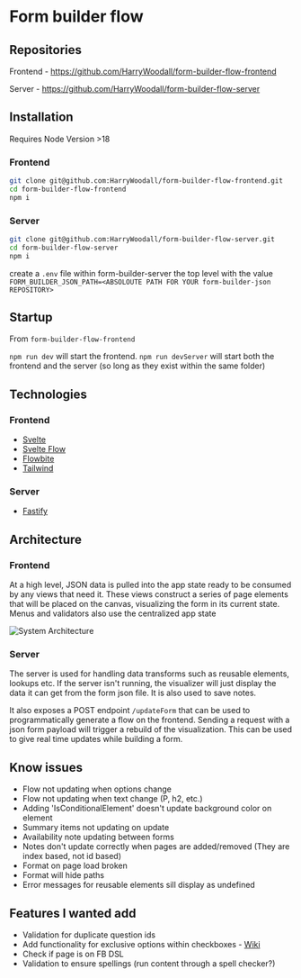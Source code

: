 # Form builder flow

## Repositories

Frontend - https://github.com/HarryWoodall/form-builder-flow-frontend

Server - https://github.com/HarryWoodall/form-builder-flow-server

## Installation
Requires Node Version >18

### Frontend
``` bash
git clone git@github.com:HarryWoodall/form-builder-flow-frontend.git
cd form-builder-flow-frontend
npm i
```

### Server
``` bash
git clone git@github.com:HarryWoodall/form-builder-flow-server.git
cd form-builder-flow-server
npm i
```

create a `.env` file within form-builder-server the top level with the value `FORM_BUILDER_JSON_PATH=<ABSOLOUTE PATH FOR YOUR form-builder-json REPOSITORY>`

## Startup
From `form-builder-flow-frontend`

`npm run dev` will start the frontend.
`npm run devServer` will start both the frontend and the server (so long as they exist within the same folder)

## Technologies
### Frontend
 - [Svelte](https://svelte.dev/docs/introduction)
 - [Svelte Flow](https://svelteflow.dev/)
 - [Flowbite](https://flowbite-svelte.com/)
 - [Tailwind](https://tailwindcss.com/)
### Server
 - [Fastify](https://fastify.dev/)

## Architecture
### Frontend
At a high level, JSON data is pulled into the app state ready to be consumed by any views that need it. These views construct a series of page elements that will be placed on the canvas, visualizing the form in its current state. Menus and validators also use the centralized app state

![System Architecture](https://github.com/HarryWoodall/form-builder-flow-frontend/assets/20969276/a9167185-850c-44f6-89b3-571e1f6e3e27)

### Server
The server is used for handling data transforms such as reusable elements, lookups etc. If the server isn't running, the visualizer will just display the data it can get from the form json file. It is also used to save notes.

It also exposes a POST endpoint `/updateForm` that can be used to programmatically generate a flow on the frontend. Sending a request with a json form payload will trigger a rebuild of the visualization. This can be used to give real time updates while building a form.

## Know issues

 - Flow not updating when options change
 - Flow not updating when text change (P, h2, etc.)
 - Adding 'IsConditionalElement' doesn't update background color on element
 - Summary items not updating on update
 - Availability note updating between forms
 - Notes don't update correctly when pages are added/removed (They are index based, not id based)
 - Format on page load broken
 - Format will hide paths
 - Error messages for reusable elements sill display as undefined

## Features I wanted add
 - Validation for duplicate question ids
 - Add functionality for exclusive options within checkboxes - [Wiki](https://github.com/smbc-digital/form-builder/wiki/Checkbox)
 - Check if page is on FB DSL
 - Validation to ensure spellings (run content through a spell checker?)
